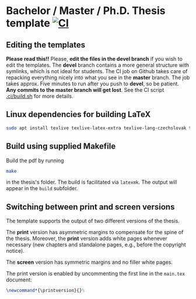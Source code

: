 # Bachelor / Master / Ph.D. Thesis template [![CI](https://github.com/ctu-mrs/thesis_template/actions/workflows/main.yml/badge.svg?branch=devel)](https://github.com/ctu-mrs/thesis_template/actions/workflows/main.yml)

## Editing the templates

**Please read this!!**
Please, **edit the files in the devel branch** if you wish to edit the templates.
The **devel** branch contains a more general structure with symlinks, which is not ideal for students.
The CI job on Github takes care of repacking everything nicely into what you see in the **master** branch.
The job takes approx. Five minutes to run after you push to **devel**, so be patient.
**Any commits to the master branch will get lost**.
See the CI script [.ci/build.sh](https://github.com/ctu-mrs/thesis_template/blob/devel/.ci/build.sh) for more details.

## Linux dependencies for building LaTeX

```bash
sudo apt install texlive texlive-latex-extra texlive-lang-czechslovak texlive-science texlive-pstricks latexmk texmaker texlive-font-utils texlive-fonts-extra texlive-bibtex-extra biber okular pdf-presenter-console dvipng sketch
```

## Build using supplied Makefile

Build the pdf by running
```bash
make
```
in the thesis's folder.
The build is facilitated via `latexmk`.
The output will appear in the `build` subfolder.

## Switching between print and screen versions

The template supports the output of two different versions of the thesis.

The **print** version has asymmetric margins to compensate for the spine of the thesis.
Moreover, the **print** version adds white pages whenever necessary (new chapters and standalone pages, e.g., before the copyright notice).

The **screen** version has symmetric margins and no filler white pages.

The print version is enabled by uncommenting the first line in the `main.tex` document:
```latex
\newcommand*{\printversion}{}%
```
